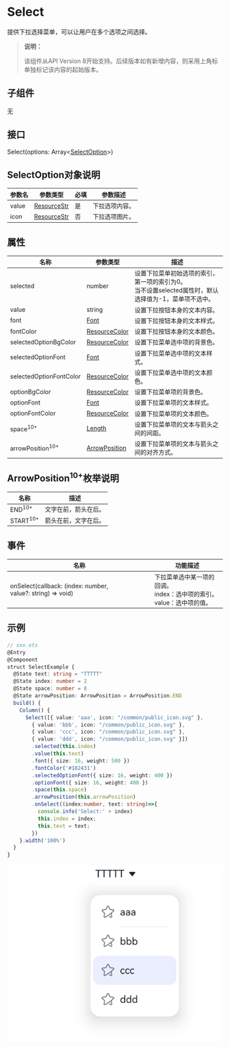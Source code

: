 #  Select

提供下拉选择菜单，可以让用户在多个选项之间选择。

>  **说明：** 
>
>  该组件从API Version 8开始支持。后续版本如有新增内容，则采用上角标单独标记该内容的起始版本。

## 子组件

无

## 接口

Select(options: Array\<[SelectOption](#selectoption对象说明)\>)

## SelectOption对象说明

| 参数名 | 参数类型                            | 必填 | 参数描述       |
| ------ | ----------------------------------- | ---- | -------------- |
| value  | [ResourceStr](ts-types.md#resourcestr) | 是   | 下拉选项内容。 |
| icon   | [ResourceStr](ts-types.md#resourcestr) | 否   | 下拉选项图片。 |

## 属性

| 名称                    | 参数类型                              | 描述                                          |
| ----------------------- | ------------------------------------- | --------------------------------------------- |
| selected                | number                                | 设置下拉菜单初始选项的索引，第一项的索引为0。<br>当不设置selected属性时，默认选择值为-1，菜单项不选中。 |
| value                   | string                                | 设置下拉按钮本身的文本内容。                  |
| font                    | [Font](ts-types.md#font)          | 设置下拉按钮本身的文本样式。                  |
| fontColor               | [ResourceColor](ts-types.md#resourcecolor) | 设置下拉按钮本身的文本颜色。                  |
| selectedOptionBgColor   | [ResourceColor](ts-types.md#resourcecolor) | 设置下拉菜单选中项的背景色。                  |
| selectedOptionFont      | [Font](ts-types.md#font)          | 设置下拉菜单选中项的文本样式。                |
| selectedOptionFontColor | [ResourceColor](ts-types.md#resourcecolor) | 设置下拉菜单选中项的文本颜色。                |
| optionBgColor           | [ResourceColor](ts-types.md#resourcecolor) | 设置下拉菜单项的背景色。                      |
| optionFont              | [Font](ts-types.md#font)          | 设置下拉菜单项的文本样式。                    |
| optionFontColor         | [ResourceColor](ts-types.md#resourcecolor) | 设置下拉菜单项的文本颜色。                    |
| space<sup>10+</sup>         | [Length](ts-types.md#length)               | 设置下拉菜单项的文本与箭头之间的间距。                       |
| arrowPosition<sup>10+</sup> | [ArrowPosition](#arrowposition10枚举说明)                  | 设置下拉菜单项的文本与箭头之间的对齐方式。                     |

## ArrowPosition<sup>10+</sup>枚举说明

| 名称                | 描述               |
| ------------------- | ------------------ |
| END<sup>10+</sup>   | 文字在前，箭头在后。 |
| START<sup>10+</sup> | 箭头在前，文字在后。 |

## 事件

| 名称                                                         | 功能描述                                                     |
| ------------------------------------------------------------ | ------------------------------------------------------------ |
| onSelect(callback: (index: number, value?:&nbsp;string) => void) | 下拉菜单选中某一项的回调。<br/>index：选中项的索引。<br/>value：选中项的值。 |

##  示例

```ts
// xxx.ets
@Entry
@Component
struct SelectExample {
  @State text: string = "TTTTT"
  @State index: number = 2
  @State space: number = 8
  @State arrowPosition: ArrowPosition = ArrowPosition.END
  build() {
    Column() {
      Select([{ value: 'aaa', icon: "/common/public_icon.svg" },
        { value: 'bbb', icon: "/common/public_icon.svg" },
        { value: 'ccc', icon: "/common/public_icon.svg" },
        { value: 'ddd', icon: "/common/public_icon.svg" }])
        .selected(this.index)
        .value(this.text)
        .font({ size: 16, weight: 500 })
        .fontColor('#182431')
        .selectedOptionFont({ size: 16, weight: 400 })
        .optionFont({ size: 16, weight: 400 })
        .space(this.space)
        .arrowPosition(this.arrowPosition)
        .onSelect((index:number, text: string)=>{
          console.info('Select:' + index)
          this.index = index;
          this.text = text;
        })
    }.width('100%')
  }
}
```

![](figures/select.png)